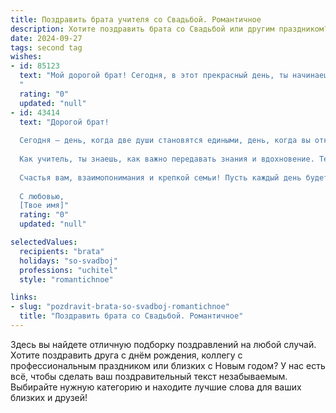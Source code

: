 ```yaml
---
title: Поздравить брата учителя со Свадьбой. Романтичное
description: Хотите поздравить брата со Свадьбой или другим праздником? Наш ИИ создаст незабываемое поздравление, а вы обязательно выделитесь среди других.  
date: 2024-09-27
tags: second tag
wishes:
- id: 85123
  text: "Мой дорогой брат! Сегодня, в этот прекрасный день, ты начинаешь новую главу своей жизни, полную любви, нежности и взаимного уважения.  Ты, наш мудрый учитель,  нашел свою половинку, свою ученицу, с которой будешь писать самую прекрасную историю вашей семьи.  Пусть ваша любовь будет яркой, как солнечный день, и согревает вас долгие годы.  Поздравляю вас с этим чудесным событием!  Пусть ваш союз будет прочным, как гранит,  а счастье - безграничным, как небо.  Горжусь тобой и желаю вам бесконечного счастья!
  "
  rating: "0"
  updated: "null"
- id: 43414
  text: "Дорогой брат!
  
  Сегодня — день, когда две души становятся едиными, день, когда вы открываете новую страницу в своей жизни. Поздравляю тебя с этим удивительным событием!
  
  Как учитель, ты знаешь, как важно передавать знания и вдохновение. Теперь, в качестве мужа, ты сможешь внести в вашу жизнь все те ценности и уроки, которым ты обучал других. Пусть ваша любовь будет такой же безграничной, как океан, и такой же яркой, как звезды на ночном небе.
  
  Счастья вам, взаимопонимания и крепкой семьи! Пусть каждый день будет наполнен радостью, а каждый момент — любовью. Вы вместе — и это уже настоящее чудо!
  
  С любовью,
  [Твое имя]"
  rating: "0"
  updated: "null"

selectedValues:
  recipients: "brata"
  holidays: "so-svadboj"
  professions: "uchitel"
  style: "romantichnoe"

links:
- slug: "pozdravit-brata-so-svadboj-romantichnoe"
  title: "Поздравить брата со Свадьбой. Романтичное"
---
```


Здесь вы найдете отличную подборку поздравлений на любой случай.
Хотите поздравить друга с днём рождения, коллегу с профессиональным праздником или близких с Новым годом? У нас есть всё, чтобы сделать ваш поздравительный текст незабываемым. Выбирайте нужную категорию и находите лучшие слова для ваших близких и друзей!

